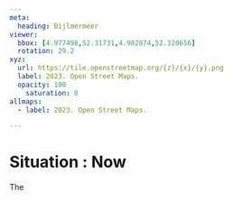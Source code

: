 ```yaml
---
meta:
  heading: Bijlmermeer
viewer:
  bbox: [4.977498,52.31731,4.982874,52.320656]
  rotation: 29.2
xyz:
  url: https://tile.openstreetmap.org/{z}/{x}/{y}.png
  label: 2023. Open Street Maps.
  opacity: 100
    saturation: 0
allmaps:
  - label: 2023. Open Street Maps.

---
```

# Situation : Now
The
